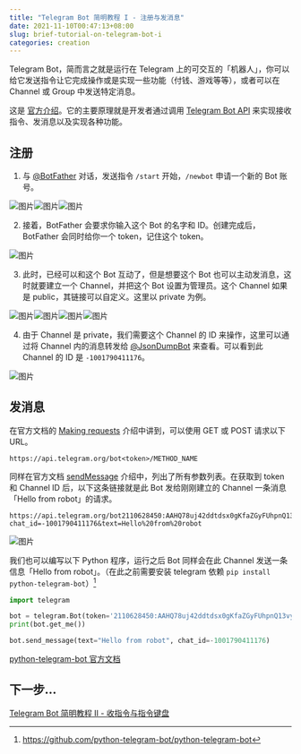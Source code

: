 ```yaml
---
title: "Telegram Bot 简明教程 I - 注册与发消息"
date: 2021-11-10T00:47:13+08:00
slug: brief-tutorial-on-telegram-bot-i
categories: creation
---
```


Telegram Bot，简而言之就是运行在 Telegram 上的可交互的「机器人」，你可以给它发送指令让它完成操作或是实现一些功能（付钱、游戏等等），或者可以在 Channel 或 Group 中发送特定消息。

这是 [官方介绍](https://core.telegram.org/bots)。它的主要原理就是开发者通过调用 [Telegram Bot API](https://core.telegram.org/bots/api) 来实现接收指令、发消息以及实现各种功能。

## 注册

1. 与 [@BotFather](https://t.me/BotFather) 对话，发送指令 `/start` 开始，`/newbot` 申请一个新的 Bot 账号。

![图片](assets/IMG_1.png)![图片](assets/IMG_2.png)![图片](assets/IMG_3.png)

2. 接着，BotFather 会要求你输入这个 Bot 的名字和 ID。创建完成后，BotFather 会同时给你一个 token，记住这个 token。

![图片](assets/IMG_4.jpg)

3. 此时，已经可以和这个 Bot 互动了，但是想要这个 Bot 也可以主动发消息，这时就要建立一个 Channel，并把这个 Bot 设置为管理员。这个 Channel 如果是 public，其链接可以自定义。这里以 private 为例。

![图片](assets/IMG_5.png)![图片](assets/IMG_6.png)![图片](assets/IMG_7.png)![图片](assets/IMG_8.png)

4. 由于 Channel 是 private，我们需要这个 Channel 的 ID 来操作，这里可以通过将 Channel 内的消息转发给 [@JsonDumpBot](https://t.me/JsonDumpBot) 来查看。可以看到此 Channel 的 ID 是 `-1001790411176`。

![图片](assets/IMG_9.png)

## 发消息

在官方文档的 [Making requests](https://core.telegram.org/bots/api#making-requests) 介绍中讲到，可以使用 GET 或 POST 请求以下 URL。

```
https://api.telegram.org/bot<token>/METHOD_NAME
```

同样在官方文档 [sendMessage](https://core.telegram.org/bots/api#sendmessage) 介绍中，列出了所有参数列表。在获取到 token 和 Channel ID 后，以下这条链接就是此 Bot 发给刚刚建立的 Channel 一条消息「Hello from robot」的请求。

```
https://api.telegram.org/bot2110628450:AAHQ78uj42ddtdsx0gKfaZGyFUhpnQ13vyM/sendMessage?chat_id=-1001790411176&text=Hello%20from%20robot
```

![图片](assets/IMG_10.jpg)

我们也可以编写以下 Python 程序，运行之后 Bot 同样会在此 Channel 发送一条信息「Hello from robot」。（在此之前需要安装 telegram 依赖 `pip install python-telegram-bot`）[^1]

```py
import telegram

bot = telegram.Bot(token='2110628450:AAHQ78uj42ddtdsx0gKfaZGyFUhpnQ13vyM')
print(bot.get_me())

bot.send_message(text="Hello from robot", chat_id=-1001790411176)
```

[python-telegram-bot 官方文档](https://python-telegram-bot.readthedocs.io/en/stable/)

## 下一步...

[Telegram Bot 简明教程 II - 收指令与指令键盘](../brief-tutorial-on-telegram-bot-ii/)


[^1]: https://github.com/python-telegram-bot/python-telegram-bot